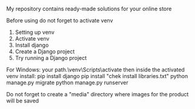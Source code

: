 My repository contains ready-made solutions for your online store

Before using do not forget to activate venv

1. Setting up venv
2. Activate venv
3. Install django
4. Create a Django project
5. Try running a Django project

For Windows: 
your path.\venv\Scripts\activate
then inside the activated venv install:
	pip install django
	pip install "chek install libraries.txt"
	python manage.py migrate
	python manage.py runserver

Do not forget to create a "media" directory where images for the product will be saved

